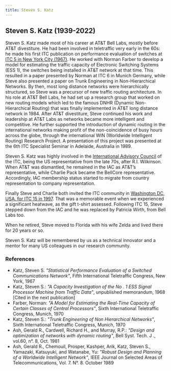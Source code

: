 ```yaml
---
title: Steven S. Katz
---
```


## Steven S. Katz (1939-2022)

Steven S. Katz made most of his career at AT&T Bell Labs, mostly before
AT&T divestiture. He had been involved in teletraffic very early in the 60s:
he made his first ITC publication on performance evaluation of switches at
[ITC 5 in New York City (1967)](congresses/itc005.html). He worked with Norman Farber to develop a
model for estimating the traffic  capacity of Electronic Switching Systems
(ESS 1), the switches being installed in AT&T network at that time. This
resulted in a paper presented by Norman at ITC 6 in Munich Germany, while
Steve also presented a paper on Trunk Engineering in Non-Hierarchical
Networks. By then, most long distance networks were hierarchically
structured, so Steve was a precursor of new traffic routing architecture. In
his role at AT&T Bell Labs, he had set up a research group that worked on
new routing models which led to the famous DNHR (Dynamic Non-Hierarchical
Routing) that was finally implemented in AT&T long distance network in 1984.
After AT&T divestiture, Steve continued his work and leadership at AT&T Labs
as networks became more intelligent and competitive. He further supported
the introduction of dynamic routing in the international networks making
profit of the non-coincidence of busy hours across the globe, through the
international WIN (Worldwide Intelligent Routing) Research Project. A
presentation of this project was presented at the 6th ITC Specialist Seminar
in Adelaide, Australia in 1989.

Steven S. Katz was highly involved in the [International Advisory Council](about-itc/honorary-members.html) of
the ITC, being the US representative from the late 70s, after R.I.
Wilkinson. When AT&T was dismantled, he remained in the IAC  as AT&T’s
representative, while Charlie Pack became the BellCore representative.
Accordingly, IAC membership status started to migrate from country
representation to company representation. 

Finally Steve and Charlie both invited the ITC community in [Washington DC,
USA, for ITC 15 in 1997](congresses/itc015.html). That was a memorable event when we experienced a
significant heatwave, as the gift t-shirt assessed. Following ITC 15,
Steve stepped down from the IAC and he was replaced by Patricia Wirth, from
Bell Labs too.


When he retired, Steve moved to Florida with his wife Zelda and lived there
for 20 years or so.

Steven S. Katz will be remembered by us as a technical innovator and a
mentor for many US colleagues in our research community.

### References
*  Katz, Steven S. _"Statistical Performance Evaluation of a Switched Communications Network"_, Fifth International Teletraffic Congress, New York, 1967
*  Katz, Steven S.: _"A Capacity Investigation of the No . 1 ESS Signal Processor Machine from Traffic Data"_, unpublished memorandum, 1968 [Cited in the next publication]
*  Farber, Norman: _"A Model for Estimating the Real-Time Capacity of Certain Classes of Central Processors"_, Sixth International Teletraffic Congress, Munich, 1970
*  Katz, Steven S.: _"Trunk Engineering of Non Hierarchical Networks"_, Sixth International Teletraffic Congress, Munich, 1970
*  Ash, Gerald R., Cardwell, Richard H., and Murray, R.P.: _“Design and optimization of networks with dynamic routing"_, Bell Syst. Tech. J ., vol.60, n°. 8, Oct. 1981
*  Ash, Gerald R., Chemouil, Prosper, Kashper, Arik, Katz, Steven S., Yamazaki, Katsuyuki, and Watanabe, Yu: _"Robust Design and Planning of a Worldwide Intelligent Network"_, IEEE Journal on Selected Areas of Telecommunications, Vol. 7. N°. 8. October 1989
